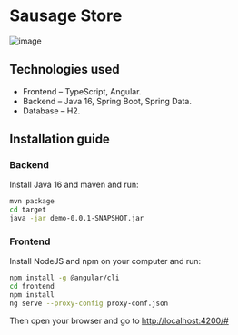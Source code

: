 # Sausage Store

![image](https://user-images.githubusercontent.com/9394918/121517767-69db8a80-c9f8-11eb-835a-e98ca07fd995.png)


## Technologies used

* Frontend – TypeScript, Angular.
* Backend  – Java 16, Spring Boot, Spring Data.
* Database – H2.

## Installation guide
### Backend

Install Java 16 and maven and run:

```bash
mvn package
cd target
java -jar demo-0.0.1-SNAPSHOT.jar
```

### Frontend

Install NodeJS and npm on your computer and run:

```bash
npm install -g @angular/cli
cd frontend
npm install
ng serve --proxy-config proxy-conf.json
```

Then open your browser and go to [http://localhost:4200/#](http://localhost:4200/#)
